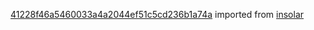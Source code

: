 [41228f46a5460033a4a2044ef51c5cd236b1a74a](https://github.com/insolar/insolar/commit/41228f46a5460033a4a2044ef51c5cd236b1a74a) imported from [insolar](https://github.com/insolar/insolar)
